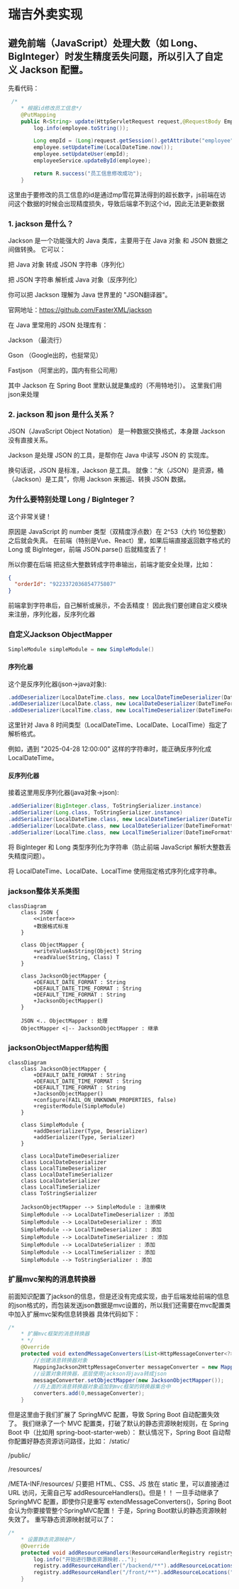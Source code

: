 # 瑞吉外卖实现
## 避免前端（JavaScript）处理大数（如 Long、BigInteger）时发生精度丢失问题，所以引入了自定义 Jackson 配置。
先看代码：
```java
 /*
    * 根据id修改员工信息*/
    @PutMapping
    public R<String> update(HttpServletRequest request,@RequestBody Employee employee){
        log.info(employee.toString());

        Long empId = (Long)request.getSession().getAttribute("employee");
        employee.setUpdateTime(LocalDateTime.now());
        employee.setUpdateUser(empId);
        employeeService.updateById(employee);

        return R.success("员工信息修改成功");
    }
```
这里由于要修改的员工信息的id是通过mp雪花算法得到的超长数字，js前端在访问这个数据的时候会出现精度损失，导致后端拿不到这个id，因此无法更新数据
### 1. jackson 是什么？
Jackson 是一个功能强大的 Java 类库，主要用于在 Java 对象 和 JSON 数据之间做转换。
它可以：

把 Java 对象 转成 JSON 字符串（序列化）

把 JSON 字符串 解析成 Java 对象（反序列化）

你可以把 Jackson 理解为 Java 世界里的 "JSON翻译器"。

官网地址：https://github.com/FasterXML/jackson

在 Java 里常用的 JSON 处理库有：

Jackson （最流行）

Gson （Google出的，也挺常见）

Fastjson （阿里出的，国内有些公司用）

其中 Jackson 在 Spring Boot 里默认就是集成的（不用特地引）。
这里我们用json来处理
### 2. jackson 和 json 是什么关系？
JSON（JavaScript Object Notation） 是一种数据交换格式，本身跟 Jackson 没有直接关系。

Jackson 是处理 JSON 的工具，是帮你在 Java 中读写 JSON 的 实现库。

换句话说，JSON 是标准，Jackson 是工具。
就像：“水（JSON）是资源，桶（Jackson）是工具”，你用 Jackson 来搬运、转换 JSON 数据。
### 为什么要特别处理 Long / BigInteger？
这个非常关键！

原因是 JavaScript 的 number 类型（双精度浮点数）在 2^53（大约 16位整数）之后就会失真。
在前端（特别是Vue、React）里，如果后端直接返回数字格式的 Long 或 BigInteger，前端 JSON.parse() 后就精度丢了！

所以你要在后端 把这些大整数转成字符串输出，前端才能安全处理，比如：
```json
{
  "orderId": "9223372036854775807"
}

```
前端拿到字符串后，自己解析或展示，不会丢精度！
因此我们要创建自定义模块来注册，序列化器，反序列化器

### 自定义Jackson ObjectMapper 
```java
SimpleModule simpleModule = new SimpleModule()
```
#### 序列化器
这个是反序列化器(json->java对象):
```java
.addDeserializer(LocalDateTime.class, new LocalDateTimeDeserializer(DateTimeFormatter.ofPattern(DEFAULT_DATE_TIME_FORMAT)))
.addDeserializer(LocalDate.class, new LocalDateDeserializer(DateTimeFormatter.ofPattern(DEFAULT_DATE_FORMAT)))
.addDeserializer(LocalTime.class, new LocalTimeDeserializer(DateTimeFormatter.ofPattern(DEFAULT_TIME_FORMAT)))
```
这里针对 Java 8 时间类型（LocalDateTime、LocalDate、LocalTime）指定了解析格式。

例如，遇到 "2025-04-28 12:00:00" 这样的字符串时，能正确反序列化成 LocalDateTime。

#### 反序列化器
接着这里用反序列化器(java对象->json):
```java
.addSerializer(BigInteger.class, ToStringSerializer.instance)
.addSerializer(Long.class, ToStringSerializer.instance)
.addSerializer(LocalDateTime.class, new LocalDateTimeSerializer(DateTimeFormatter.ofPattern(DEFAULT_DATE_TIME_FORMAT)))
.addSerializer(LocalDate.class, new LocalDateSerializer(DateTimeFormatter.ofPattern(DEFAULT_DATE_FORMAT)))
.addSerializer(LocalTime.class, new LocalTimeSerializer(DateTimeFormatter.ofPattern(DEFAULT_TIME_FORMAT)));

```
将 BigInteger 和 Long 类型序列化为字符串（防止前端 JavaScript 解析大整数丢失精度问题）。

将 LocalDateTime、LocalDate、LocalTime 使用指定格式序列化成字符串。

### jackson整体关系类图
```mermaid
classDiagram
    class JSON {
        <<interface>>
        +数据格式标准
    }
    
    class ObjectMapper {
        +writeValueAsString(Object) String
        +readValue(String, Class) T
    }

    class JacksonObjectMapper {
        +DEFAULT_DATE_FORMAT : String
        +DEFAULT_DATE_TIME_FORMAT : String
        +DEFAULT_TIME_FORMAT : String
        +JacksonObjectMapper()
    }

    JSON <.. ObjectMapper : 处理
    ObjectMapper <|-- JacksonObjectMapper : 继承
```
### jacksonObjectMapper结构图 
```mermaid
classDiagram
    class JacksonObjectMapper {
        +DEFAULT_DATE_FORMAT : String
        +DEFAULT_DATE_TIME_FORMAT : String
        +DEFAULT_TIME_FORMAT : String
        +JacksonObjectMapper()
        +configure(FAIL_ON_UNKNOWN_PROPERTIES, false)
        +registerModule(SimpleModule)
    }

    class SimpleModule {
        +addDeserializer(Type, Deserializer)
        +addSerializer(Type, Serializer)
    }

    class LocalDateTimeDeserializer
    class LocalDateDeserializer
    class LocalTimeDeserializer
    class LocalDateTimeSerializer
    class LocalDateSerializer
    class LocalTimeSerializer
    class ToStringSerializer

    JacksonObjectMapper --> SimpleModule : 注册模块
    SimpleModule --> LocalDateTimeDeserializer : 添加
    SimpleModule --> LocalDateDeserializer : 添加
    SimpleModule --> LocalTimeDeserializer : 添加
    SimpleModule --> LocalDateTimeSerializer : 添加
    SimpleModule --> LocalDateSerializer : 添加
    SimpleModule --> LocalTimeSerializer : 添加
    SimpleModule --> ToStringSerializer : 添加
```
### 扩展mvc架构的消息转换器
前面知识配置了jackson的信息，但是还没有完成实现，由于后端发给前端的信息的json格式的，而包装发送json数据是mvc设置的，所以我们还需要在mvc配置类中加入扩展mvc架构信息转换器
具体代码如下：
```java
/*
    * 扩展mvc框架的消息转换器
    * */
    @Override
    protected void extendMessageConverters(List<HttpMessageConverter<?>> converters) {
        //创建消息转换器对象
        MappingJackson2HttpMessageConverter messageConverter = new MappingJackson2HttpMessageConverter();
        //设置对象转换器，底层使用jackson将java转成json
        messageConverter.setObjectMapper(new JacksonObjectMapper());
        //将上面的消息转换器对象追加到mvc框架的转换器集合中
        converters.add(0,messageConverter);
    }
```
但是这里由于我们扩展了 SpringMVC 配置，导致 Spring Boot 自动配置失效了。 我们继承了一个 MVC 配置类，打破了默认的静态资源映射规则，在 Spring Boot 中（比如用 spring-boot-starter-web）：
默认情况下，Spring Boot 自动帮你配置好静态资源访问路径，比如：
/static/

/public/

/resources/

/META-INF/resources/
只要把 HTML、CSS、JS 放在 static 里，可以直接通过 URL 访问，无需自己写 addResourceHandlers()。但是！！ 一旦手动继承了 SpringMVC 配置，即使你只是重写 extendMessageConverters()，Spring Boot会认为你要接管整个SpringMVC配置！
于是，Spring Boot默认的静态资源映射失效了。
重写静态资源映射就可以了：
```java
/*
    * 设置静态资源映射*/
    @Override
    protected void addResourceHandlers(ResourceHandlerRegistry registry) {
        log.info("开始进行静态资源映射...");
        registry.addResourceHandler("/backend/**").addResourceLocations("classpath:/static/backend/");
        registry.addResourceHandler("/front/**").addResourceLocations("classpath:/static/front/");
    }
```

